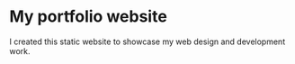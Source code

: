 # My portfolio website

I created this static website to showcase my web design and development work.
